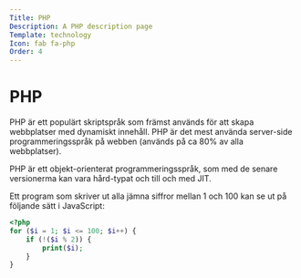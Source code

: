 ```yaml
---
Title: PHP
Description: A PHP description page
Template: technology
Icon: fab fa-php
Order: 4
---
```


# PHP

PHP är ett populärt skriptspråk som främst används för att skapa webbplatser med dynamiskt innehåll. PHP är det mest använda server-side programmeringsspråk på webben (används på ca 80% av alla webbplatser).

PHP är ett objekt-orienterat programmeringsspråk, som med de senare versionerma kan vara hård-typat och till och med JIT.

Ett program som skriver ut alla jämna siffror mellan 1 och 100 kan se ut på följande sätt i JavaScript:

```php
<?php
for ($i = 1; $i <= 100; $i++) {
    if (!($i % 2)) {
        print($i);
    }
}
```
